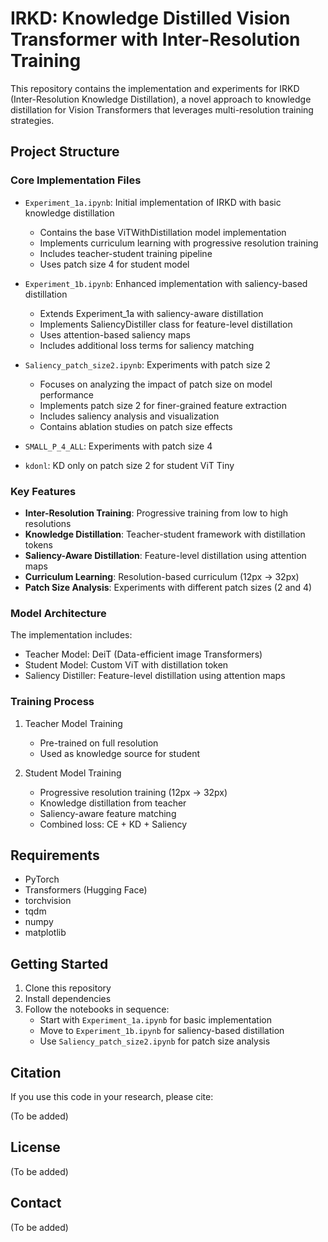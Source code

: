 # IRKD: Knowledge Distilled Vision Transformer with Inter-Resolution Training

This repository contains the implementation and experiments for IRKD (Inter-Resolution Knowledge Distillation), a novel approach to knowledge distillation for Vision Transformers that leverages multi-resolution training strategies.

## Project Structure

### Core Implementation Files

- `Experiment_1a.ipynb`: Initial implementation of IRKD with basic knowledge distillation
  - Contains the base ViTWithDistillation model implementation
  - Implements curriculum learning with progressive resolution training
  - Includes teacher-student training pipeline
  - Uses patch size 4 for student model

- `Experiment_1b.ipynb`: Enhanced implementation with saliency-based distillation
  - Extends Experiment_1a with saliency-aware distillation
  - Implements SaliencyDistiller class for feature-level distillation
  - Uses attention-based saliency maps
  - Includes additional loss terms for saliency matching

- `Saliency_patch_size2.ipynb`: Experiments with patch size 2
  - Focuses on analyzing the impact of patch size on model performance
  - Implements patch size 2 for finer-grained feature extraction
  - Includes saliency analysis and visualization
  - Contains ablation studies on patch size effects
 
- `SMALL_P_4_ALL`: Experiments with patch size 4
- `kdonl`: KD only on patch size 2 for student ViT Tiny



### Key Features

- **Inter-Resolution Training**: Progressive training from low to high resolutions
- **Knowledge Distillation**: Teacher-student framework with distillation tokens
- **Saliency-Aware Distillation**: Feature-level distillation using attention maps
- **Curriculum Learning**: Resolution-based curriculum (12px → 32px)
- **Patch Size Analysis**: Experiments with different patch sizes (2 and 4)

### Model Architecture

The implementation includes:
- Teacher Model: DeiT (Data-efficient image Transformers)
- Student Model: Custom ViT with distillation token
- Saliency Distiller: Feature-level distillation using attention maps

### Training Process

1. Teacher Model Training
   - Pre-trained on full resolution
   - Used as knowledge source for student

2. Student Model Training
   - Progressive resolution training (12px → 32px)
   - Knowledge distillation from teacher
   - Saliency-aware feature matching
   - Combined loss: CE + KD + Saliency

## Requirements

- PyTorch
- Transformers (Hugging Face)
- torchvision
- tqdm
- numpy
- matplotlib

## Getting Started

1. Clone this repository
2. Install dependencies
3. Follow the notebooks in sequence:
   - Start with `Experiment_1a.ipynb` for basic implementation
   - Move to `Experiment_1b.ipynb` for saliency-based distillation
   - Use `Saliency_patch_size2.ipynb` for patch size analysis

## Citation

If you use this code in your research, please cite:

(To be added)

## License

(To be added)

## Contact

(To be added)
